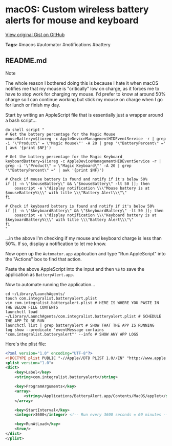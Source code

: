 # macOS: Custom wireless battery alerts for mouse and keyboard 

[View original Gist on GitHub](https://gist.github.com/Integralist/c2b21a36260d8066da28b5f397f1d7c1)

**Tags:** #macos #automator #notifications #battery

## README.md

> [!NOTE]
> The whole reason I bothered doing this is because I hate it when macOS notifies me that my mouse is "critically" low on charge, as it forces me to have to stop work for charging my mouse. I'd prefer to know at around 50% charge so I can continue working but stick my mouse on charge when I go for lunch or finish my day.

Start by writing an AppleScript file that is essentially just a wrapper around a bash script...

```applescript
do shell script "
# Get the battery percentage for the Magic Mouse
mouseBattery=$(ioreg -c AppleDeviceManagementHIDEventService -r | grep -i '\"Product\" = \"Magic Mouse\"' -A 20 | grep '\"BatteryPercent\" =' | awk '{print $NF}')

# Get the battery percentage for the Magic Keyboard
keyboardBattery=$(ioreg -c AppleDeviceManagementHIDEventService -r | grep -i '\"Product\" = \"Magic Keyboard\"' -A 20 | grep '\"BatteryPercent\" =' | awk '{print $NF}')

# Check if mouse battery is found and notify if it's below 50%
if [[ -n \"$mouseBattery\" && \"$mouseBattery\" -lt 50 ]]; then
    osascript -e \"display notification \\\"Mouse battery is at $mouseBattery%\\\" with title \\\"Battery Alert\\\"\"
fi

# Check if keyboard battery is found and notify if it's below 50%
if [[ -n \"$keyboardBattery\" && \"$keyboardBattery\" -lt 50 ]]; then
    osascript -e \"display notification \\\"Keyboard battery is at $keyboardBattery%\\\" with title \\\"Battery Alert\\\"\"
fi
"
```

...in the above I'm checking if my mouse and keyboard charge is less than 50%. If so, display a notification to let me know.

Now open up the `Automator.app` application and type "Run AppleScript" into the "Actions" box to find that action.

Paste the above AppleScript into the input and then `%S` to save the application as `BatteryAlert.app`.

Now to automate running the application...

```shell
cd ~/Library/LaunchAgents/
touch com.integralist.batteryalert.plist
vim com.integralist.batteryalert.plist # HERE IS WHERE YOU PASTE IN THE BELOW FILE CONTENTS
launchctl load ~/Library/LaunchAgents/com.integralist.batteryalert.plist # SCHEDULE THE APP TO BE RUN
launchctl list | grep batteryalert # SHOW THAT THE APP IS RUNNING
log show --predicate 'eventMessage contains "com.integralist.batteryalert"' --info # SHOW ANY APP LOGS
```

Here's the plist file:

```xml
<?xml version="1.0" encoding="UTF-8"?>
<!DOCTYPE plist PUBLIC "-//Apple//DTD PLIST 1.0//EN" "http://www.apple.com/DTDs/PropertyList-1.0.dtd">
<plist version="1.0">
<dict>
    <key>Label</key>
    <string>com.integralist.batteryalert</string>

    <key>ProgramArguments</key>
    <array>
        <string>/Applications/BatteryAlert.app/Contents/MacOS/applet</string>
    </array>

    <key>StartInterval</key>
    <integer>3600</integer> <!-- Run every 3600 seconds = 60 minutes -->

    <key>RunAtLoad</key>
    <true/>
</dict>
</plist>
```

